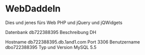 # WebDaddeln
Dies und jenes fürs Web
PHP und jQuery und jQWidgets

Datenbank db722388395
Beschreibung DH

Hostname db722388395.db.1and1.com
Port 3306
Benutzername dbo722388395
Typ und Version MySQL 5.5
